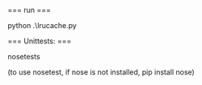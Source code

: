 === run ===

python .\lrucache.py

=== Unittests: ===

nosetests

(to use nosetest, if nose is not installed, pip install nose)